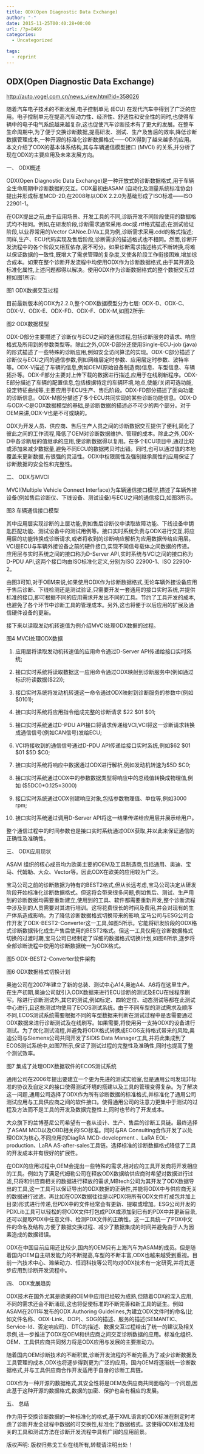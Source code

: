 ```yaml
---
title: ODX(Open Diagnostic Data Exchange)
author: "-"
date: 2015-11-25T00:40:28+00:00
url: /?p=8469
categories:
  - Uncategorized

tags:
  - reprint
---
```

## ODX(Open Diagnostic Data Exchange)
http://auto.vogel.com.cn/news_view.html?id=358026

随着汽车电子技术的不断发展,电子控制单元 (ECU) 在现代汽车中得到了广泛的应用。电子控制单元在提高汽车动力性、经济性、舒适性和安全性的同时,也使得车辆中的电子电气系统越来越复杂,这也促使汽车诊断技术有了更大的发展。在整车生命周期中,为了便于交换诊断数据,提高研发、测试、生产及售后的效率,降低诊断数据管理成本,一种开源的标准化诊断数据格式——ODX得到了越来越多的应用。本文介绍了ODX的基本体系结构,其与车辆通信模型接口 (MVCI) 的关系,并分析了现在ODX的主要应用及未来发展方向。

一、 ODX概述

ODX(Open Diagnostic Data Exchange)是一种开放式的诊断数据格式,用于车辆全生命周期中诊断数据的交互。ODX最初由ASAM (自动化及测量系统标准协会)提出并形成标准MCD-2D,在2008年以ODX 2.2.0为基础形成了ISO标准——ISO 22901-1。

在ODX提出之前,由于应用场景、开发工具的不同,诊断开发不同阶段使用的数据格式均不相同。例如,在研发阶段,诊断需求通常采用.doc或.rtf格式描述;在测试验证阶段,以业界常用的Vector CANoe.DiVa工具为例,诊断需求采用.cdd的格式描述;同样,生产、ECU代码实现及售后阶段,诊断需求的描述格式也不相同。然而,诊断开发流程中的各个阶段又相互依存,密不可分。如果诊断需求描述格式不断转换,将难以保证数据的一致性,既增大了需求管理的复杂度,又使各阶段工作衔接困难,增加综合成本。如果在整个诊断开发流程中均使用ODX作为诊断数据格式,由于其开源及标准化属性,上述问题都得以解决。使用ODX作为诊断数据格式的整个数据交互过程如图1所示: 
  
图1 ODX数据交互过程

目前最新版本的ODX为2.2.0,整个ODX数据模型分为七层: ODX-D、ODX-C、ODX-V、ODX-E、ODX-FD、ODX-F、ODX-M,如图2所示: 
  
图2 ODX数据模型

ODX-D部分主要描述了诊断仪与ECU之间的通信过程,包括诊断服务的请求、响应格式及所用到的参数类型等。除此之外,ODX-D部分还使用Single-ECU-job (java)的形式描述了一些特殊的诊断应用,例如安全访问算法的实现。ODX-C部分描述了诊断仪与ECU之间的通信参数,例如网络层定时参数、应用层定时参数、波特率等。ODX-V描述了车辆的信息,例如OEM(原始设备制造商)信息、车型信息、车辆拓扑等。ODX-F部分主要对上传下载的数据进行描述,应用于在线刷新程序。ODX-E部分描述了车辆的配置信息,包括根据特定的车辆环境,地点,使能/关闭可选功能,设定特征曲线等,主要应用于ECU生产、售后阶段。ODX-FD部分描述了面向功能的诊断信息。ODX-M部分描述了多个ECU共同实现的某些诊断功能信息。ODX-D与ODX-C是ODX数据模型的基础,是诊断数据的描述必不可少的两个部分。对于OEM来讲,ODX-V也是不可或缺的。

ODX为开发人员、供应商、售后生产人员之间的诊断数据交互提供了便利,简化了彼此之间的工作流程,降低了OEM对诊断数据维护、管理的成本。除此之外,ODX-D中各诊断层的值继承的应用,使诊断数据得以复用。在多个ECU项目中,通过比较或添加来减少数据量,避免不同ECU的数据拷贝时出错。同时,也可以通过值的本地覆盖来更新数据,有很强的灵活性。ODX中权限属性及强制继承属性的应用保证了诊断数据的安全性和完整性。

二、 ODX与MVCI

MVCI(Multiple Vehicle Connect Interface)为车辆通信接口模型,描述了车辆外接设备(例如售后诊断仪、下线设备、测试设备)与ECU之间的通信接口,如图3所示。
  
图3 车辆通信接口模型

其中应用层实现诊断的上层功能,例如售后诊断仪中读取故障功能、下线设备中钥匙匹配功能、测试设备中的测试用例等。接口实时系统负责与ODX进行交互,将应用层的功能转换成诊断请求,或者将收到的诊断响应解析为应用数据传给应用层。VCI是ECU与车辆外接设备之前的硬件接口,实现不同信号载体之间数据的传递。应用层与实时系统之间的接口称为D-Server API,实时系统与VCI之间的接口称为D-PDU API,这两个接口均由ISO标准化定义,分别为ISO 22900-1、ISO 22900-2。

由图3可知,对于OEM来说,如果使用ODX作为诊断数据格式,无论车辆外接设备应用于售后诊断、下线检测还是测试验证,只需要开发一套通用的接口实时系统,并提供标准的接口,即可根据不同的应用需求开发出不同的工具。节约了工具开发的成本,也避免了各个环节中诊断工具的管理成本。另外,这也将便于以后应用的扩展及通信硬件设备的更新。

接下来以读取发动机转速值为例介绍MVCI处理ODX数据的过程。
  
图4 MVCI处理ODX数据

1) 应用层将读取发动机转速值的应用命令通过D-Server API传递给接口实时系统;

2) 接口实时系统将读取数据这一应用命令通过ODX映射到诊断服务中(例如通过标识符读数据($22));

3) 接口实时系统将发动机转速这一命令通过ODX映射到诊断服务的参数中(例如 $0101);

4) 接口实时系统将应用指令组成完整的诊断请求 $22 $01 $01;

5) 接口实时系统通过D-PDU API接口将请求传递给VCI,VCI将这一诊断请求转换成通信信号(例如CAN信号)发给ECU;

6) VCI将接收到的通信信号通过D-PDU API传递给接口实时系统,例如$62 $01 $01 $5D $C0;

7) 接口实时系统将响应中数据通过ODX进行解析,例如发动机转速为$5D $C0;

8) 接口实时系统通过ODX中的参数数据类型将响应中的总线值转换成物理值,例如 ($5DC0*0.125=3000)

9) 接口实时系统通过ODX创建响应对象,包括参数物理值、单位等,例如3000 rpm;

10) 接口实时系统通过调用D-Server API将这一结果传递给应用层并展示给用户。

整个通信过程中的时间参数也是接口实时系统通过ODX获取,并以此来保证通信的正确性及准确性。

三、 ODX应用现状

ASAM 组织的核心成员均为欧美主要的OEM及工具制造商,包括通用、奥迪、宝马、代姆勒、大众、Vector等。因此ODX在欧美的应用较为广泛。

宝马公司之前的诊断数据为特有的BEST2格式,但从长远考虑,宝马公司决定从研发阶段开始标准化诊断数据格式。但这将会带来很多问题,例如售后、测试、生产用到的诊断数据均需要重新建立,使用到的工具、软件都需要重新开发,整个诊断流程中涉及到的人员需要对其进行培训。这将花费很长的时间及费用,并会对现有的生产体系造成影响。为了降低诊断数据格式切换带来的影响,宝马公司与ESG公司合作开发了ODX-BEST2-Converter这一工具,如图5所示。它能将研发阶段的ODX格式诊断数据转化成生产售后使用的BEST2格式。但这一工具仅用在诊断数据格式切换的过渡时期,宝马公司已经制定了详细的数据格式切换计划,如图6所示,逐步将全部诊断流程中使用的诊断数据统一为ODX格式。
  
图5 ODX-BEST2-Converter软件架构
  
图6 ODX数据格式切换计划

奥迪公司在2007年建立了新的总装、测试中心A14,奥迪A4、A6将在这里生产。在生产初期,奥迪公司就引入ODX数据来进行ECU诊断的测试及ECU在线程序刷写。除进行诊断测试外,其它的测试,例如标定、四轮定位、动态测试等都在此测试中心进行,且这些测试均使用了ECOS测试系统。由于不同车型的测试需求及顺序不同,ECOS测试系统需要根据不同的车型数据来判断在测试过程中是否需要通过ODX数据来进行诊断测试及在线刷写。如果需要,将使用另一支持ODX的设备进行测试。为了优化测试流程,并避免将ODX格式转换成ECOS支持格式带来的风险,奥迪公司与Siemens公司共同开发了SIDIS Data Manager工具,并将此集成到了ECOS测试系统中,如图7所示,保证了测试过程的完整性及准确性,同时也提高了整个测试效率。
  
图7 集成了处理ODX数据软件的ECOS测试系统

通用公司在2006年提出要建立一个更为先进的测试实验室,但是通用公司发现非标准的协议及自定义的接口使得测试环境的搭建以及工具的管理变得复杂。为了解决这一问题,通用公司选择了ODX作为所有诊断数据的标准格式,并标准化了通用公司测试应用与工具供应商之间的软件接口。使得通用公司的注意力更集中于测试的过程及方法而不是工具的开发及数据完整性上,同时也节约了开发成本。

大众旗下的兰博基尼公司希望有一套从设计、生产、售后的诊断工具链。最终选择了ASAM MCD以及OBD相关的ISO标准。同时与RA Consulting合作开发了以处理ODX为核心,不同应用的DiagRA MCD-development 、LaRA EOL-production、LaRA AS-after-sales工具链。选择标准的诊断数据格式降低了工具的开发成本并有很好的扩展性。

在ODX的应用过程中,OEM会提出一些特殊的需求,相对应的工具开发商将开发相应的工具。例如为了满足代姆勒公司在释放ODX数据给供应商时希望对数据进行过滤,只将和供应商相关的数据进行释放的需求,MBtech公司为其开发了ODX数据导出的工具,这一工具可以保证导出的ODX数据的正确性,并能将ODX中与供应商无关的数据进行过滤。再比如在ODX数据往往是以PDX(将所有ODX文件打成包并加上目录)形式进行传递,但PDX中的文件经常会有更新、提取或增加。ESG公司开发的PDXLib工具可以轻松的将ODX文件打包成PDX或添加到已有的PDX中并更新目录,还可以提取PDX中任意文件、检测PDX文件的正确性。这一工具统一了PDX中文件的命名及结构,方便了数据交换过程、减少了数据集成的时间并避免由于人为因素造成的数据错误。

ODX在中国目前应用还比较少,国内的OEM只有上海汽车为ASAM的成员。但是随着国内OEM自主研发能力的不断提高,车型的不断丰富,ODX也越来越受到重视。目前一汽技术中心、潍柴动力、恒润科技等公司均对ODX技术有一定研究,并将其逐步应用到诊断开发流程中。

四、 ODX发展趋势

ODX技术在国外尤其是欧美的OEM中应用已经较为成熟,但随着ODX的深入应用,不同的需求还会不断涌现,这也将促使标准的不断完善和新工具的诞生。例如ASAM在2011年发布的ODX Authoring Guidelines,为建立ODX文件时的命名(比如文件名称、ODX-Link、DOP)、SDG的描述、服务的描述(SEMANTIC、Service-Id、否定响应码)、DTC的描述、数据交互过程给出了统一的建议及相关示例,进一步推进了ODX在OEM和供应商之间交互诊断数据的应用。标准化组织、OEM、工具供应商共同努力将是ODX应用与发展的主要推动力。

随着国内OEM诊断技术的不断积累,诊断开发流程的不断完善,为了减少诊断数据及工具管理的成本,ODX也将逐步得到更为广泛的应用。国内OEM将逐渐统一诊断数据格式,并与工具供应商合作开发适用于自身的诊断工具链。

ODX作为一种开源的数据格式,其安全性将是OEM及供应商共同面临的一个问题,因此基于这种开源的数据格式,数据的加密、保护也会有相应的发展。

五、 总结

作为用于交换诊断数据的一种标准化的格式,基于XML语言的ODX标准在制定时考虑了诊断开发全过程中数据的可交换性,标准化了数据格式。这使得ODX标准及相关的工具和测试方法在诊断开发流程中具有广阔的应用前景。
  
版权声明: 版权归弗戈工业在线所有,转载请注明出处！